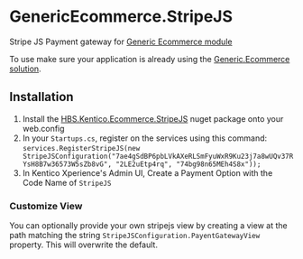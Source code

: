 # GenericEcommerce.StripeJS
Stripe JS Payment gateway for [Generic Ecommerce module](https://www.nuget.org/packages/HBS.Kentico.Ecommerce/)

To use make sure your application is already using the [Generic.Ecommerce solution](https://www.nuget.org/packages/HBS.Kentico.Ecommerce/).

## Installation
1. Install the [HBS.Kentico.Ecommerce.StripeJS](https://www.nuget.org/packages/HBS.Kentico.Ecommerce.StripeJS/) nuget package onto your web.config
1. In your `Startups.cs`, register on the services using this command:
`services.RegisterStripeJS(new StripeJSConfiguration("7ae4gSdBP6pbLVkAXeRLSmFyuWxR9Ku23j7a8wUQv37RYsH8B7w36573W5sZb8vG", "2LE2uEtp4rq", "74bg98n65MEh4S8x"));`
1. In Kentico Xperience's Admin UI, Create a Payment Option with the Code Name of `StripeJS`

### Customize View
You can optionally provide your own stripejs view by creating a view at the path matching the string `StripeJSConfiguration.PayentGatewayView` property.  This will overwrite the default.

